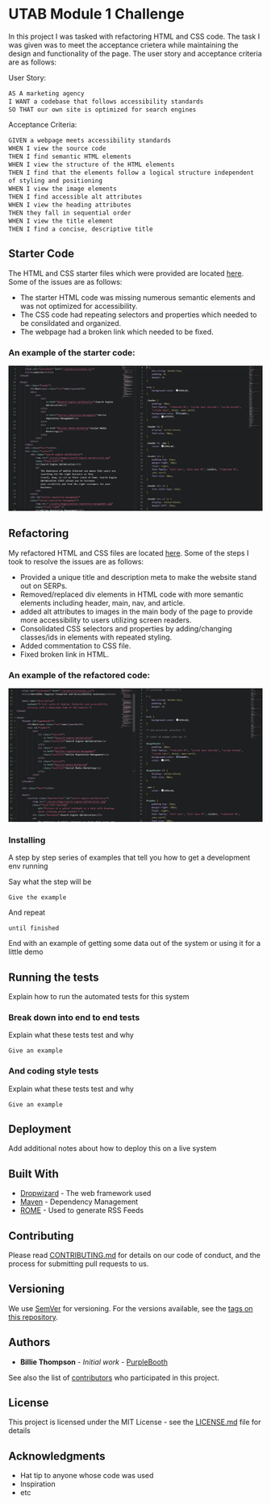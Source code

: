 # UTAB Module 1 Challenge 

In this project I was tasked with refactoring HTML and CSS code. The task I was given was to meet the acceptance crietera while maintaining the design and functionality of the page. The user story and acceptance criteria are as follows: 

User Story:

```
AS A marketing agency
I WANT a codebase that follows accessibility standards
SO THAT our own site is optimized for search engines
```

Acceptance Criteria: 

```
GIVEN a webpage meets accessibility standards
WHEN I view the source code
THEN I find semantic HTML elements
WHEN I view the structure of the HTML elements
THEN I find that the elements follow a logical structure independent of styling and positioning
WHEN I view the image elements
THEN I find accessible alt attributes
WHEN I view the heading attributes
THEN they fall in sequential order
WHEN I view the title element
THEN I find a concise, descriptive title
```

## Starter Code

The HTML and CSS starter files which were provided are located [here](https://github.com/AndreaRene/Module_1_Challenge/tree/main/Starter_Code). Some of the issues are as follows:

* The starter HTML code was missing numerous semantic elements and was not optimized for accessibility. 
* The CSS code had repeating selectors and properties which needed to be consildated and organized. 
* The webpage had a broken link which needed to be fixed.

### An example of the starter code:

![An image depicting portions of the HTML and CSS starter code.](./assets/starter-code-example.PNG)

## Refactoring

My refactored HTML and CSS files are located [here](https://github.com/AndreaRene/Module_1_Challenge/tree/main/Refactored_Code). Some of the steps I took to resolve the issues are as follows:

* Provided a unique title and description meta to make the website stand out on SERPs.
* Removed/replaced div elements in HTML code with more semantic elements including header, main, nav, and article.
* added alt attributes to images in the main body of the page to provide more accessibility to users utilizing screen readers.
* Consolidated CSS selectors and properties by adding/changing classes/ids in elements with repeated styling.
* Added commentation to CSS file.
* Fixed broken link in HTML.

### An example of the refactored code:

![An image depicting portions of the HTML and CSS refactored code.](./assets/refactored-code-example.PNG)




### Installing

A step by step series of examples that tell you how to get a development env running

Say what the step will be

```
Give the example
```

And repeat

```
until finished
```

End with an example of getting some data out of the system or using it for a little demo

## Running the tests

Explain how to run the automated tests for this system

### Break down into end to end tests

Explain what these tests test and why

```
Give an example
```

### And coding style tests

Explain what these tests test and why

```
Give an example
```

## Deployment

Add additional notes about how to deploy this on a live system

## Built With

* [Dropwizard](http://www.dropwizard.io/1.0.2/docs/) - The web framework used
* [Maven](https://maven.apache.org/) - Dependency Management
* [ROME](https://rometools.github.io/rome/) - Used to generate RSS Feeds

## Contributing

Please read [CONTRIBUTING.md](https://gist.github.com/PurpleBooth/b24679402957c63ec426) for details on our code of conduct, and the process for submitting pull requests to us.

## Versioning

We use [SemVer](http://semver.org/) for versioning. For the versions available, see the [tags on this repository](https://github.com/your/project/tags). 

## Authors

* **Billie Thompson** - *Initial work* - [PurpleBooth](https://github.com/PurpleBooth)

See also the list of [contributors](https://github.com/your/project/contributors) who participated in this project.

## License

This project is licensed under the MIT License - see the [LICENSE.md](LICENSE.md) file for details

## Acknowledgments

* Hat tip to anyone whose code was used
* Inspiration
* etc
